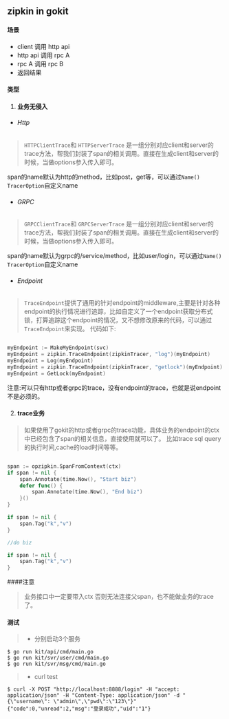 ## zipkin in gokit

#### 场景

* client 调用 http api
* http api 调用 rpc A
* rpc A 调用 rpc B
* 返回结果

#### 类型

1. #### 业务无侵入

* ###### Http
>`HTTPClientTrace`和
`HTTPServerTrace`
是一组分别对应client和server的trace方法，帮我们封装了span的相关调用。直接在生成client和server的时候，当做options参入传入即可。

span的name默认为http的method，比如post，get等，可以通过`Name() TracerOption`自定义name

* ###### GRPC
>`GRPCClientTrace`和
`GRPCServerTrace`
是一组分别对应client和server的trace方法，帮我们封装了span的相关调用。直接在生成client和server的时候，当做options参入传入即可。

span的name默认为grpc的/service/method，比如user/login，可以通过`Name() TracerOption`自定义name

* ###### Endpoint

>`TraceEndpoint`提供了通用的针对endpoint的middleware,主要是针对各种endpoint的执行情况进行追踪，比如自定义了一个endpoint获取分布式锁，打算追踪这个endpoint的情况，又不想修改原来的代码，可以通过`TraceEndpoint`来实现。
代码如下:

```go

myEndpoint := MakeMyEndpoint(svc)
myEndpoint = zipkin.TraceEndpoint(zipkinTracer, "log")(myEndpoint)
myEndpoint = Log(myEndpoint)
myEndpoint = zipkin.TraceEndpoint(zipkinTracer, "getlock")(myEndpoint)
myEndpoint = GetLock(myEndpoint)

````
注意:可以只有http或者grpc的trace，没有endpoint的trace，也就是说endpoint不是必须的。

2. #### trace业务

>如果使用了gokit的http或者grpc的trace功能，具体业务的endpoint的ctx中已经包含了span的相关信息，直接使用就可以了。
>比如trace sql query的执行时间,cache的load时间等等。

```go

span := opzipkin.SpanFromContext(ctx)
if span != nil {
    span.Annotate(time.Now(), "Start biz")
    defer func() {
        span.Annotate(time.Now(), "End biz")
    }()
}

if span != nil {
	span.Tag("k","v")
}

//do biz

if span != nil {
	span.Tag("k","v")
}
```

####注意

>业务接口中一定要带入ctx
否则无法连接父span，也不能做业务的trace了。

#### 测试

>* 分别启动3个服务

```shell
$ go run kit/api/cmd/main.go
$ go run kit/svr/user/cmd/main.go
$ go run kit/svr/msg/cmd/main.go
```

>* curl test

```
$ curl -X POST "http://localhost:8888/login" -H "accept: application/json" -H "Content-Type: application/json" -d "{\"username\": \"admin\",\"pwd\":\"123\"}"
{"code":0,"unread":2,"msg":"登录成功","uid":"1"}
```




